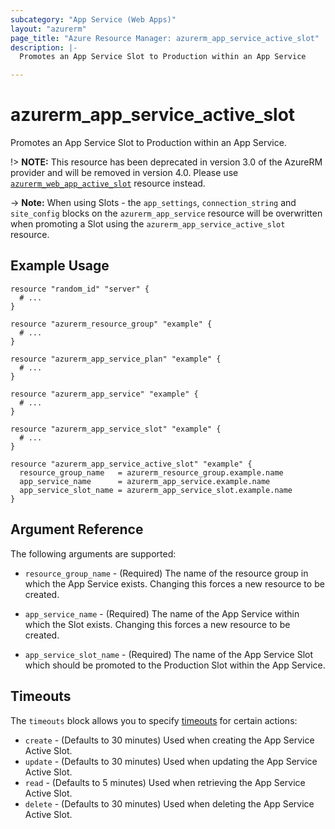 ```yaml
---
subcategory: "App Service (Web Apps)"
layout: "azurerm"
page_title: "Azure Resource Manager: azurerm_app_service_active_slot"
description: |-
  Promotes an App Service Slot to Production within an App Service

---
```


# azurerm_app_service_active_slot

Promotes an App Service Slot to Production within an App Service.

!> **NOTE:** This resource has been deprecated in version 3.0 of the AzureRM provider and will be removed in version 4.0. Please use [`azurerm_web_app_active_slot`](https://registry.terraform.io/providers/hashicorp/azurerm/latest/docs/resources/web_app_active_slot) resource instead.

-> **Note:** When using Slots - the `app_settings`, `connection_string` and `site_config` blocks on the `azurerm_app_service` resource will be overwritten when promoting a Slot using the `azurerm_app_service_active_slot` resource.

## Example Usage

```hcl
resource "random_id" "server" {
  # ...
}

resource "azurerm_resource_group" "example" {
  # ...
}

resource "azurerm_app_service_plan" "example" {
  # ...
}

resource "azurerm_app_service" "example" {
  # ...
}

resource "azurerm_app_service_slot" "example" {
  # ...
}

resource "azurerm_app_service_active_slot" "example" {
  resource_group_name   = azurerm_resource_group.example.name
  app_service_name      = azurerm_app_service.example.name
  app_service_slot_name = azurerm_app_service_slot.example.name
}
```

## Argument Reference

The following arguments are supported:

* `resource_group_name` - (Required) The name of the resource group in which the App Service exists. Changing this forces a new resource to be created.

* `app_service_name` - (Required) The name of the App Service within which the Slot exists.  Changing this forces a new resource to be created.

* `app_service_slot_name` - (Required) The name of the App Service Slot which should be promoted to the Production Slot within the App Service.

## Timeouts

The `timeouts` block allows you to specify [timeouts](https://www.terraform.io/docs/configuration/resources.html#timeouts) for certain actions:

* `create` - (Defaults to 30 minutes) Used when creating the App Service Active Slot.
* `update` - (Defaults to 30 minutes) Used when updating the App Service Active Slot.
* `read` - (Defaults to 5 minutes) Used when retrieving the App Service Active Slot.
* `delete` - (Defaults to 30 minutes) Used when deleting the App Service Active Slot.
